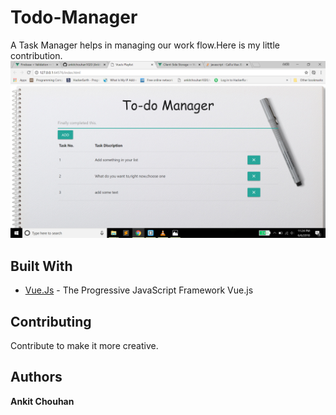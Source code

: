 # Todo-Manager
A Task Manager helps in managing our work flow.Here is my little contribution.
![Todo - Manager](images/todoImg.png?raw=true)

## Built With

* [Vue.Js](https://vuejs.org/) - The Progressive JavaScript Framework Vue.js

## Contributing

Contribute to make it more creative.

## Authors

**Ankit Chouhan**
